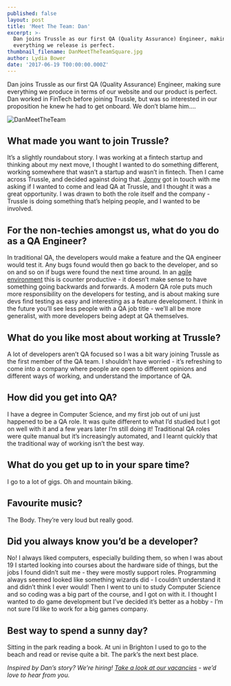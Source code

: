 ```yaml
---
published: false
layout: post
title: 'Meet The Team: Dan'
excerpt: >-
  Dan joins Trussle as our first QA (Quality Assurance) Engineer, making sure
  everything we release is perfect. 
thumbnail_filename: DanMeetTheTeamSquare.jpg
author: Lydia Bower
date: '2017-06-19 T00:00:00.000Z'
---
```

Dan joins Trussle as our first QA (Quality Assurance) Engineer, making sure everything we produce in terms of our website and our product is perfect. Dan worked in FinTech before joining Trussle, but was so interested in our proposition he knew he had to get onboard. We don’t blame him....

![DanMeetTheTeam]({{site.baseurl}}/images/post_images/DanMeetTheTeam.jpg)

## What made you want to join Trussle?
It’s a slightly roundabout story. I was working at a fintech startup and thinking about my next move, I thought I wanted to do something different, working somewhere that wasn’t a startup and wasn’t in fintech. Then I came across Trussle, and decided against doing that. [Jonny](https://trussle.com/blog/meet-the-team-jonny-a) got in touch with me asking if I wanted to come and lead QA at Trussle, and I thought it was a great opportunity.  I was drawn to both the role itself and the company - Trussle is doing something that’s helping people, and I wanted to be involved.
 
## For the non-techies amongst us, what do you do as a QA Engineer?
In traditional QA, the developers would make a feature and the QA engineer would test it. Any bugs found would then go back to the developer, and so on and so on if bugs were found the next time around. In an [agile environment](https://en.wikipedia.org/wiki/Agile_software_development) this is counter productive - it doesn’t make sense to have something going backwards and forwards. A modern QA role puts much more responsibility on the developers for testing, and is about making sure devs find testing as easy and interesting as a feature development. I think in the future you’ll see less people with a QA job title - we’ll all be more generalist, with more developers being adept at QA themselves.   
 
## What do you like most about working at Trussle?
A lot of developers aren’t QA focused so I was a bit wary joining Trussle as the first member of the QA team. I shouldn’t have worried - it’s refreshing to come into a company where people are open to different opinions and different ways of working, and understand the importance of QA.
 
## How did you get into QA? 
I have a degree in Computer Science, and my first job out of uni just happened to be a QA role. It was quite different to what I’d studied but I got on well with it and a few years later I’m still doing it! Traditional QA roles were quite manual but it’s increasingly automated, and I learnt quickly that the traditional way of working isn’t the best way. 
 
## What do you get up to in your spare time?
I go to a lot of gigs. Oh and mountain biking. 
 
## Favourite music?
The Body. They’re very loud but really good. 
 
## Did you always know you’d be a developer?
No! I always liked computers, especially building them, so when I was about 19 I started looking into courses about the hardware side of things, but the jobs I found didn’t suit me - they were mostly support roles. Programming always seemed looked like something wizards did - I couldn’t understand it and didn’t think I ever would! Then I went to uni to study Computer Science and so coding was a big part of the course, and I got on with it. I thought I wanted to do game development but I’ve decided it’s better as a hobby - I’m not sure I’d like to work for a big games company. 
 
## Best way to spend a sunny day?
Sitting in the park reading a book. At uni in Brighton I used to go to the beach and read or revise quite a bit. The park’s the next best place. 

_Inspired by Dan’s story? We’re hiring! [Take a look at our vacancies](https://jobs.lever.co/trussle) - we’d love to hear from you._
